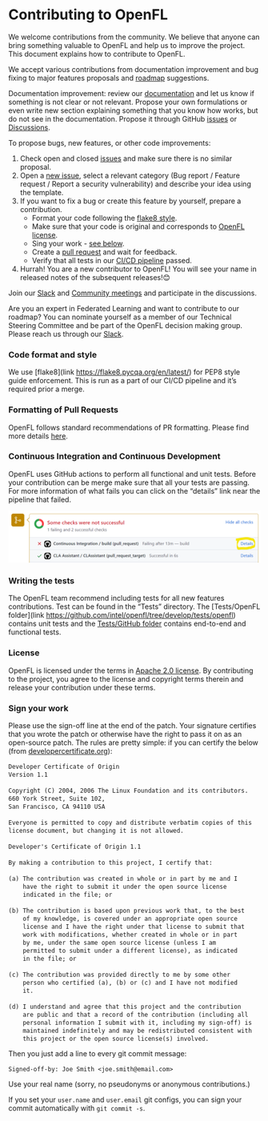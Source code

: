 # Contributing to OpenFL

We welcome contributions from the community. We believe that anyone can bring something valuable to OpenFL and help us to improve the project. This document explains how to contribute to OpenFL. 

We accept various contributions from documentation improvement and bug fixing to major features proposals and [roadmap](https://github.com/intel/openfl/blob/develop/ROADMAP.md) suggestions.

Documentation improvement: review our [documentation](https://openfl.readthedocs.io/en/latest/install.html) and let us know if something is not clear or not relevant. 
Propose your own formulations or even write new section explaining something that you know how works, but do not see in the documentation. 
Propose it through GitHub [issues](https://github.com/intel/openfl/issues/new/choose) or [Discussions](https://github.com/intel/openfl/discussions).

To propose bugs, new features, or other code improvements:

1.	Check open and closed [issues](https://github.com/intel/openfl/issues) and make sure there is no similar proposal.
2.	Open a [new issue](https://github.com/intel/openfl/issues/new/choose), select a relevant category (Bug report / Feature request / Report a security vulnerability) and describe your idea using the template. 
3.	If you want to fix a bug or create this feature by yourself, prepare a contribution.
	-	Format your code following the [flake8 style](https://flake8.pycqa.org/en/latest/).
	-	Make sure that your code is original and corresponds to [OpenFL license](#license).
	-	Sing your work - [see below](#sign-your-work). 
	-	Create a [pull request](#formatting-of-pull-requests) and wait for feedback.
	-	Verify that all tests in our [CI/CD pipeline](#Continuous-Integration-and-Continuous-Development) passed.
4.	Hurrah! You are a new contributor to OpenFL! You will see your name in released notes of the subsequent releases!😊

Join our [Slack](https://join.slack.com/t/openfl/shared_invite/zt-ovzbohvn-T5fApk05~YS_iZhjJ5yaTw) and [Community meetings](https://github.com/intel/openfl#support) and participate in the discussions. 

Are you an expert in Federated Learning and want to contribute to our roadmap? You can nominate yourself as a member of our Technical Steering Committee and be part of the OpenFL decision making group. Please reach us through our [Slack](https://join.slack.com/t/openfl/shared_invite/zt-ovzbohvn-T5fApk05~YS_iZhjJ5yaTw).

### Code format and style

We use [flake8](link https://flake8.pycqa.org/en/latest/) for PEP8 style guide enforcement. This is run as a part of our CI/CD pipeline and it’s required prior a merge. 

### Formatting of Pull Requests

OpenFL follows standard recommendations of PR formatting. Please find more details [here](https://github.blog/2015-01-21-how-to-write-the-perfect-pull-request/).

### Continuous Integration and Continuous Development

OpenFL uses GitHub actions to perform all functional and unit tests. Before your contribution can be merge make sure that all your tests are passing. 
For more information of what fails you can click on the “details” link near the pipeline that failed.

![CI/CD](docs/images/CI_details.png)
 
### Writing the tests

The OpenFL team recommend including tests for all new features contributions. Test can be found in the “Tests” directory. 
The [Tests/OpenFL folder](link https://github.com/intel/openfl/tree/develop/tests/openfl) contains unit tests and the [Tests/GitHub folder](https://github.com/intel/openfl/tree/develop/tests/github) contains end-to-end and functional tests.

### License

OpenFL is licensed under the terms in [Apache 2.0 license](https://github.com/intel/openfl/blob/develop/LICENSE). By contributing to the project, you agree to the license and copyright terms therein and release your contribution under these terms.

### Sign your work

Please use the sign-off line at the end of the patch. Your signature certifies that you wrote the patch or otherwise have the right to pass it on as an open-source patch. The rules are pretty simple: if you can certify
the below (from [developercertificate.org](http://developercertificate.org/)):

```
Developer Certificate of Origin
Version 1.1

Copyright (C) 2004, 2006 The Linux Foundation and its contributors.
660 York Street, Suite 102,
San Francisco, CA 94110 USA

Everyone is permitted to copy and distribute verbatim copies of this
license document, but changing it is not allowed.

Developer's Certificate of Origin 1.1

By making a contribution to this project, I certify that:

(a) The contribution was created in whole or in part by me and I
    have the right to submit it under the open source license
    indicated in the file; or

(b) The contribution is based upon previous work that, to the best
    of my knowledge, is covered under an appropriate open source
    license and I have the right under that license to submit that
    work with modifications, whether created in whole or in part
    by me, under the same open source license (unless I am
    permitted to submit under a different license), as indicated
    in the file; or

(c) The contribution was provided directly to me by some other
    person who certified (a), (b) or (c) and I have not modified
    it.

(d) I understand and agree that this project and the contribution
    are public and that a record of the contribution (including all
    personal information I submit with it, including my sign-off) is
    maintained indefinitely and may be redistributed consistent with
    this project or the open source license(s) involved.
```

Then you just add a line to every git commit message:

    Signed-off-by: Joe Smith <joe.smith@email.com>

Use your real name (sorry, no pseudonyms or anonymous contributions.)

If you set your `user.name` and `user.email` git configs, you can sign your
commit automatically with `git commit -s`.
